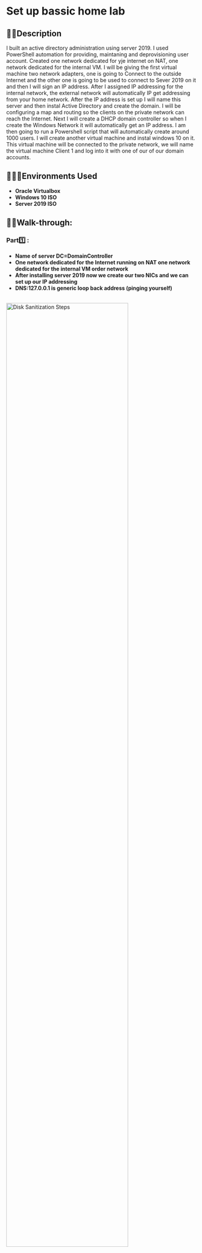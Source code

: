 <h1>Set up bassic home lab</h1>
 
<h2>✍🏿Description</h2>
I built an active directory administration using server 2019. I used PowerShell automation for providing, maintaning and deprovisioning user account. Created one network dedicated for yje internet on NAT,  one network dedicated for the internal VM.
I will be giving the first virtual machine two network adapters, one is going to Connect to the outside Internet and the other one is going to be used to connect to Sever 2019 on it and then I will sign an IP address. After I assigned IP addressing for the internal network, the external network will automatically IP get addressing from your home network.
After the IP address is set up I will name this server and then instal Active Directory and create the domain.
I will be configuring a map and routing so the clients on the private network can reach the Internet.
Next I will create a DHCP domain controller so when I create the Windows Network it will automatically get an IP address.
I am then going to run a Powershell script that will automatically create around 1000 users.
I will create another virtual machine and instal windows 10 on it. This virtual machine will be connected to the private network, we will name the virtual machine Client 1 and log into it with one of our of our domain accounts.

<br />


<h2>🧑🏿‍💻Environments Used </h2>

- <b>Oracle Virtualbox</b>
- <b>Windows 10 ISO</b>
- <b>Server 2019 ISO</b>

<h2>🚶🏿Walk-through:</h2>
<h3>Part1️⃣ :</h3>

<p align="center">
 
- <b>Name of server DC=DomainController</b>
- <b>One network dedicated for the Internet running on NAT one network dedicated for the internal VM order network</b>
- <b>After installing server 2019 now we create our two NICs and we can set up our IP addressing</b>
- <b> DNS:127.0.0.1 is generic loop back address (pinging yourself) </b>

 <br/>
<img src="https://imgur.com/U6XM618.png" height="80%" width="80%" alt="Disk Sanitization Steps"/>
<br />


<br />
 <h3>Part2️⃣ :</h3>
 <p align="center">
   
  - <b>Next install ADDS(Active Directory Domain Services) and create a domain.</b>
  - <b>Create your domain admin account.</b>
  
  </b>
 <br/>
<img src="https://imgur.com/oMjhg30.png" height="80%" width="80%" alt="Disk Sanitization Steps"/>
<img src="https://imgur.com/wL9bdJr.png" height="80%" width="80%" alt="Disk Sanitization Steps"/>
<br />

 - <b>Next we are going to install RAS/NAT(Remote Access Server/Network Address Translation) on the domain controller</b>
 - <b>Allow the client to be on the private virtual network but still be able to access the internet through the domain controller</b>
<br />

<img src="https://imgur.com/DFdYrR9.png" height="80%" width="80%" alt="Disk Sanitization Steps"/>
<br />

- <b>Next set up a DHCP server on our domain controller with the scope info. Allow r win10 client to get ip aadd to get on the internet and browse the internet</b>

<img src="https://imgur.com/1STa0sR.png" height="80%" width="80%" alt="Disk Sanitization Steps"/>
<br />
<br />

<img src="https://imgur.com/dAGNAAi.png" height="80%" width="80%" alt="Disk Sanitization Steps"/>
<br />
<br />

- <b>Next we are going to use the PowerShell script to create users</b>
- <b>You can check in the active directory users and computers folder for confirmation that the users are created. In mydomain.com you will see the users folder with the list of created users</b>

<img src="https://imgur.com/EciMC9s.png" height="80%" width="80%" alt="Disk Sanitization Steps"/>
<br />
<br />
<h3>Part4️⃣ :</h3>
Block attacks<br/>

- <b>Lastly I will create the windows 10 Virtual machine in Virtual Box using an internal NIC</b>
- <b>Check that the internet is working – ping to the internet (ping  www.google.com on command prompt) if this works that means our DNS server is working</b>
- <b>The whole infrastructure is working , we have connectivity all the way to the default gateway which is the domain controller and the domain controller is properly NATing it and forwarding it out to the internet and returning properly </b>
- <b>You can check on the domain controller if you go to the DHCP on the server manager- tools</b>
- <b>You can see that on the domain controller -> IPv4 -> Scope -> Address Leases: There is one lease from our Client1 computer (when we created our client computer and  joined it to the network) it reached out to the DHCP server and requested an address and the DHCP gave it an address to lease. So when the client gets an address it will show up there under the leases.</b>

<img src="https://imgur.com/bgVIVEq.png" height="80%" width="80%" alt="Disk Sanitization Steps"/>

- <b>After we joined the Client computer to the domain controller you will see on the Active Directory Users and Computers -> Computers: you will see on this folder that it automatically created a Client computer showing that it’s a member of the domain this means that you can use any of the user accounts created to log in to that computer </b>

<img src="https://imgur.com/mQjKMgh.png" height="80%" width="80%" alt="Disk Sanitization Steps"/>

- <b>On  the Client computer can log in using other user and use one of the many accounts created on the PowerShell script to log in.</b>
- <b>With this we have created a mini corporate network, so the Client1 VM would be like a corporate laptop which you can automatically log in using your corporate credentials as it si already on the domain and network </b>
<img src="https://imgur.com/IxZk4sX.png" height="80%" width="80%" alt="Disk Sanitization Steps"/>

</p>
<!--
 ```diff
- text in red
+ text in green
! text in orange
# text in gray
@@ text in purple (and bold)@@
```
--!>
